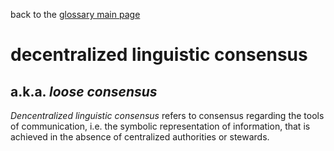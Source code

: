 back to the [glossary main page](https://github.com/wds4/tapestry-protocol/blob/main/glossary/README.md)

decentralized linguistic consensus
=====

a.k.a. *loose consensus*
-----

*Dencentralized linguistic consensus* refers to consensus regarding the tools of communication, i.e. the symbolic representation of information, that is achieved in the absence of centralized authorities or stewards.
